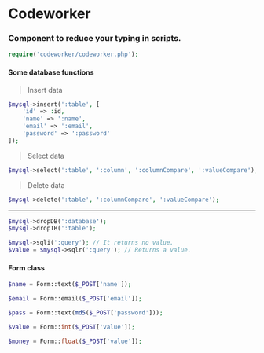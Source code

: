 # Codeworker
### Component to reduce your typing in scripts.

```php
require('codeworker/codeworker.php');
````

#### Some database functions

> Insert data
```php
$mysql->insert(':table', [
    'id' => :id,
    'name' => ':name',
    'email' => ':email',
    'password' => ':password'
]);

````
> Select data
```php
$mysql->select(':table', ':column', ':columnCompare', ':valueCompare');
````
> Delete data
```php
$mysql->delete(':table', ':columnCompare', ':valueCompare');
````
---
```php
$mysql->dropDB(':database');
$mysql->dropTB(':table');
```

```php
$mysql->sqli(':query'); // It returns no value.
$value = $mysql->sqlr(':query'); // Returns a value.
````

#### Form class

```php
$name = Form::text($_POST['name']);
````
```php
$email = Form::email($_POST['email']);
````
```php
$pass = Form::text(md5($_POST['password']));
````
```php
$value = Form::int($_POST['value']);
````
```php
$money = Form::float($_POST['value']);
````
